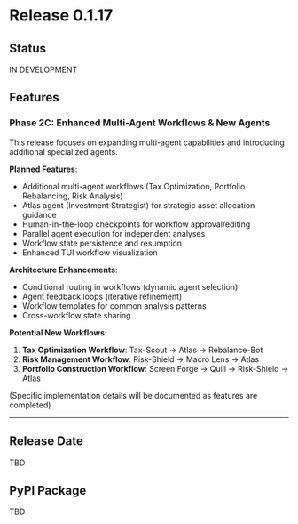 # Release 0.1.17

## Status
IN DEVELOPMENT

## Features

### Phase 2C: Enhanced Multi-Agent Workflows & New Agents

This release focuses on expanding multi-agent capabilities and introducing additional specialized agents.

**Planned Features**:
- Additional multi-agent workflows (Tax Optimization, Portfolio Rebalancing, Risk Analysis)
- Atlas agent (Investment Strategist) for strategic asset allocation guidance
- Human-in-the-loop checkpoints for workflow approval/editing
- Parallel agent execution for independent analyses
- Workflow state persistence and resumption
- Enhanced TUI workflow visualization

**Architecture Enhancements**:
- Conditional routing in workflows (dynamic agent selection)
- Agent feedback loops (iterative refinement)
- Workflow templates for common analysis patterns
- Cross-workflow state sharing

**Potential New Workflows**:
1. **Tax Optimization Workflow**: Tax-Scout → Atlas → Rebalance-Bot
2. **Risk Management Workflow**: Risk-Shield → Macro Lens → Atlas
3. **Portfolio Construction Workflow**: Screen Forge → Quill → Risk-Shield → Atlas

(Specific implementation details will be documented as features are completed)

---

## Release Date
TBD

## PyPI Package
TBD
